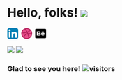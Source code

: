 # Hello, folks! <img src="https://raw.githubusercontent.com/MartinHeinz/MartinHeinz/master/wave.gif" width="30px">

<a href="http://www.linkedin.com/in/sshreya07"><img width="25" height="25" src="/resource/linkedin.svg"></a>&ensp;<a href="https://dribbble.com/sshreya07"><img width="25" height="25" src="/resource/dribbble.png"></a>&ensp;<a href="https://sshreya07.github.io/portfolio/"><img width="25" height="25" src="/resource/behance.png"></a>




<p>
  <img width="48%" src="https://github-readme-stats.vercel.app/api?username=sshreya07&show_icons=true&theme=tokyonight" />
  <img width="48%" src="https://github-readme-streak-stats.herokuapp.com/?user=sshreya07&theme=tokyonight" />
</p>

### Glad to see you here! ![visitors](https://visitor-badge.glitch.me/badge?page_id=sshreya07.visitor-badge)


<!-- 
![GitHub stats](https://github-readme-stats.vercel.app/api?username=sshreya07&count_private=true&show_icons=true&theme=tokyonight&line_height=48)
![Most Used Languages](https://github-readme-stats.vercel.app/api/top-langs/?username=sshreya07&count_private=true&theme=tokyonight&line_height=48) -->


<!-- 

<br> **Profile Visitors**<br>
![Visitor Counts](https://profile-counter.glitch.me/%7Bsshreya07%7D/count.svg)
<br> -->